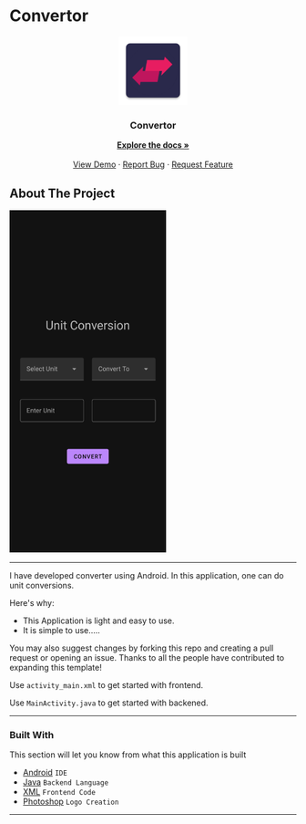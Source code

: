 # Convertor

<div align="center">
  <a href="https://github.com/Aayushi2307/Convertor">
    <img src="convertor_logo.png" alt="Logo" width="120" height="120">
  </a>

  <h3 align="center">Convertor</h3>

  <p align="center"> 
    <a href="https://github.com/Aayushi2307/Convertor"><strong>Explore the docs »</strong></a>
    <br />
    <br />
    <a href="https://github.com/Aayushi2307/Convertor">View Demo</a>
    ·
    <a href="https://github.com/Aayushi2307/Convertor/issues">Report Bug</a>
    ·
    <a href="https://github.com/Aayushi2307/Convertor/issues">Request Feature</a>
  </p>
</div>

<!-- ABOUT THE PROJECT -->
## About The Project

<a href="calculator_ui.jpg">
    <img src="convertor_3.jpg" alt="Logo" width="275" height="600">
</a>

<hr>

I have developed converter using Android. In this application, one can do unit conversions.

Here's why:
* This Application is light and easy to use.
* It is simple to use.....

You may also suggest changes by forking this repo and creating a pull request or opening an issue. Thanks to all the people have contributed to expanding this template!

Use `activity_main.xml` to get started with frontend.

Use `MainActivity.java` to get started with backened.

<hr>

### Built With

This section will let you know from what this application is built

* [Android](https://developer.android.com/studio) `IDE`
* [Java](https://www.java.com/en/) `Backend Language`
* [XML](https://www.xml.com/) `Frontend Code`
* [Photoshop](https://www.adobe.com/in/products/photoshop.html) `Logo Creation`


<hr>
